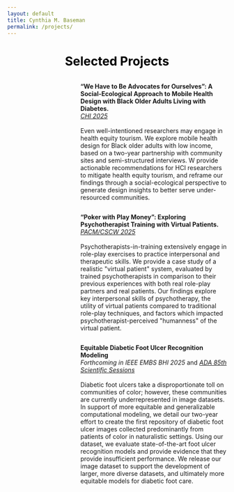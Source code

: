 ```yaml
---
layout: default
title: Cynthia M. Baseman
permalink: /projects/
---
```




<h1 style="text-align: center; color:black;"> Selected Projects </h1>



<div class="projects-flex-container" style="display: flex; flex-wrap: wrap; align-items: center;" >
  <div style="flex: 1; max-width: 333;">
  <img src="{{ '/images/CHI2025_wehavetobe.png' | relative_url }} " alt="" style="display: block;">
  </div>
  <div style="flex: 2; max-width: 667;">
  <p> <b>“We Have to Be Advocates for Ourselves”: A Social-Ecological Approach to Mobile Health Design with Black Older Adults Living with Diabetes.</b> <br> <a href= "https://doi.org/10.1145/3706598.3713617"><em>CHI 2025</em> </a> <br><br> Even well-intentioned researchers may engage in health equity tourism. We explore mobile health design for Black older adults with low income, based on a two-year partnership with community sites and semi-structured interviews. W provide actionable recommendations for HCI researchers to mitigate health equity tourism, and reframe our findings through a social-ecological perspective to generate design insights  to better serve under-resourced communities.  </p>  
  </div>
</div>


<!-- <div style="display: flex; padding:10px; border-box;">
  <img src="images/IMWUT2025_clinicalstandards.png" alt="" style="width:300px; height:452px; margin-right: 10px; padding-right: 10px">
  <p> <b>Clinical Standards & Proximate Futures: Participatory Design Futuring of Diabetes Technologies with an Under-resourced Community.</b><br> <em>Forthcoming in IMWUT</em> <br><br> Imagined visions of the future underlie much of the history of ubiquitous computing. Critiques of speculative design approaches, however, amplify concerns of ubicomp’s inherent focus on the future, inciting questions of who is futuring and how to amplify historically marginalized voices. Taking a research through design approach, we conducted participatory speculative design workshops focusing on diabetes self-monitoring technology, within under-community sites which predominantly serve Black older adults. We explore community member perspectives on three modalities of ubiquitous health technologies: smarthome, wearable, and smartphone application. While much previous research focuses on diabetes technologies, we explore an area which is currently understudied by the ubicomp community: diabetic foot disease monitoring. Further, we center a community which faces greater diabetes health disparities. We provide findings related to health priorities and values of community members, and their broader considerations regarding current and speculative (AI-based) technologies. We reflect on the tensions between current clinical standards of care and the participant agency afforded by participatory design. Finally, we discuss the ways in which participants' views of current and speculative technologies contrast with ubicomp's as a field, specifically surrounding temporality and sociohistorical context.  </p>  
</div> -->



<div class="projects-flex-container" style="display: flex; flex-wrap: wrap; align-items: center;" >
  <div style="flex: 1; max-width: 333;">
  <img src="{{ '/images/CSCW2025_pokerwithplay.png' | relative_url }}" alt="" style="display: block;">
    </div>
    <div style="flex: 2; max-width: 667;">
    <p> <b>“Poker with Play Money”: Exploring Psychotherapist Training with Virtual Patients.</b> <br> <a href= "https://dl.acm.org/doi/10.1145/3757450"><em> PACM/CSCW 2025</em> </a> <br><br> Psychotherapists-in-training extensively engage in role-play exercises to practice interpersonal and therapeutic skills. We provide a case study of a realistic "virtual patient" system, evaluated by trained psychotherapists in comparison to their previous experiences with both real role-play partners and real patients. Our findings explore key interpersonal skills of psychotherapy, the utility of virtual patients compared to traditional role-play techniques, and factors which impacted psychotherapist-perceived "humanness" of the virtual patient.  </p>
    </div>
</div>

<div class="projects-flex-container" style="display: flex; flex-wrap: wrap; align-items: center;" >
  <div style="flex: 1; max-width: 333;">
  <img src="{{ '/images/IEEE2025_towardsmoreequitable.png' | relative_url }}" alt="" style="display: block;">
  </div>
  <div style="flex: 2; max-width: 667;">
  <p> <b>Equitable Diabetic Foot Ulcer Recognition Modeling </b><br> <em>Forthcoming in IEEE EMBS BHI 2025</em> and <a href= "https://diabetesjournals.org/diabetes/article/74/Supplement_1/259-OR/159965"><em>ADA 85th Scientific Sessions</em></a> <br><br> Diabetic foot ulcers take a disproportionate toll on communities of color; however, these communities are currently underrepresented in image datasets. In support of more equitable and generalizable computational modeling, we detail our two-year effort to create the first repository of diabetic foot ulcer images collected predominantly from patients of color in naturalistic settings. Using our dataset, we evaluate state-of-the-art foot ulcer recognition models and provide evidence that they provide insufficient performance. We release our image dataset to support the development of larger, more diverse datasets, and ultimately more equitable models for diabetic foot care. </p>  
  </div>
</div>


<!-- 

<h2 style="text-align: center; color:black;">Current Research</h2>

<div class="row">
  <div class="column">
    <p style="text-align:left;">Equitable Technology for Diabetes Management</p>
    <img src="images/gcdtr_website_fig.png" alt="Diabetic Foot Ulcer: Ecological System" style="text-align: center; width: 256px; height:256px; margin-left: auto; margin-right: auto; margin: 10px auto 20px; padding-bottom: 5px">
    <ul>
        <li>Addressing Disparities via the Diabetic Ulcer Computational Sensing System, ADA Sponsored Research</li>
        <li>Designing Diabetes Mobile Health Technology for and with Community Members in Low-resource Settings, GCDTR Sponsored Research</li>
    </ul>
  </div>
  <div class="column">
    <p style="text-align:right;">AI Virtual Patients for Clinician Upskilling</p>
    <img src="images/vp_website_fig.png" alt="AI Generated Clinician" style="text-align: center; width: 378px; height:256px; margin: 10px auto 20px; padding-bottom: 5px">
        <ul>
        <li>Exploring virtual patients for psychotherapist training, NSF Sponsored Research</li>
    </ul>
  </div>
</div> -->



